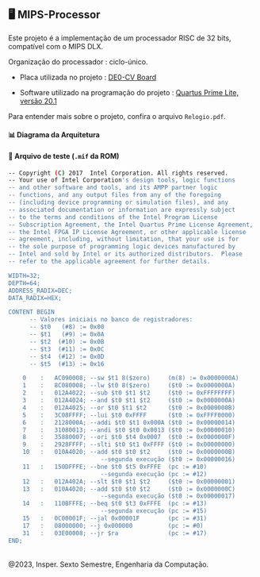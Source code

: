 ## 🖥️ MIPS-Processor

Este projeto é a implementação de um processador RISC de 32 bits, compatível com o MIPS DLX.

Organização do processador : ciclo-único.

* Placa utilizada no projeto : [DE0-CV Board](https://www.terasic.com.tw/cgi-bin/page/archive.pl?Language=English&CategoryNo=165&No=921)

* Software utilizado na programação do projeto : [Quartus Prime Lite, versão 20.1](https://www.intel.com/content/www/us/en/collections/products/fpga/software/downloads.html?s=Newest&edition=lite&f:guidetmD240C377263B4C70A4EA0E452D0182CA=%5BIntel%C2%AE%20Quartus%C2%AE%20Prime%20Design%20Software%3BIntel%C2%AE%20Quartus%C2%AE%20Prime%20Lite%20Edition%5D)

Para entender mais sobre o projeto, confira o arquivo `Relogio.pdf`.

#### 📊️ Diagrama da Arquitetura

#### 🧪️ Arquivo de teste (`.mif` da ROM)

```bash
-- Copyright (C) 2017  Intel Corporation. All rights reserved.
-- Your use of Intel Corporation's design tools, logic functions
-- and other software and tools, and its AMPP partner logic
-- functions, and any output files from any of the foregoing
-- (including device programming or simulation files), and any
-- associated documentation or information are expressly subject
-- to the terms and conditions of the Intel Program License
-- Subscription Agreement, the Intel Quartus Prime License Agreement,
-- the Intel FPGA IP License Agreement, or other applicable license
-- agreement, including, without limitation, that your use is for
-- the sole purpose of programming logic devices manufactured by
-- Intel and sold by Intel or its authorized distributors.  Please
-- refer to the applicable agreement for further details.

WIDTH=32;
DEPTH=64;
ADDRESS_RADIX=DEC;
DATA_RADIX=HEX;

CONTENT BEGIN
      -- Valores iniciais no banco de registradores:
      -- $t0   (#8) := 0x00
      -- $t1   (#9) := 0x0A
      -- $t2  (#10) := 0x0B
      -- $t3  (#11) := 0x0C
      -- $t4  (#12) := 0x0D
      -- $t5  (#13) := 0x16

    0    :   AC090008; --sw $t1 8($zero)     (m(8) := 0x0000000A)
    1    :   8C080008; --lw $t0 8($zero)     ($t0 := 0x0000000A)
    2    :   012A4022; --sub $t0 $t1 $t2     ($t0 := 0xFFFFFFFF)
    3    :   012A4024; --and $t0 $t1 $t2     ($t0 := 0x0000000A)
    4    :   012A4025; --or $t0 $t1 $t2      ($t0 := 0x0000000B)
    5    :   3C08FFFF; --lui $t0 0xFFFF      ($t0 := 0xFFFF0000)
    6    :   2128000A; --addi $t0 $t1 0x000A ($t0 := 0x00000014)
    7    :   31080013; --andi $t0 $t0 0x0013 ($t0 := 0x00000010)
    8    :   35880007; --ori $t0 $t4 0x0007  ($t0 := 0x0000000F)
    9    :   2928FFFF; --slti $t0 $t1 0xFFFF ($t0 := 0x00000000)
    10   :   010A4020; --add $t0 $t0 $t2     ($t0 := 0x0000000B)
                          --segunda execução ($t0 := 0x00000016)
    11   :   150DFFFE; --bne $t0 $t5 0xFFFE  (pc := #10)
                          --segunda execução (pc := #12)
    12   :   012A402A; --slt $t0 $t1 $t2     ($t0 := 0x00000001)
    13   :   010A4020; --add $t0 $t0 $t2     ($t0 := 0x0000000C)
                          --segunda execução ($t0 := 0x00000017)
    14   :   110BFFFE; --beq $t0 $t3 0xFFFE  (pc := #13)
                          --segunda execução (pc := #15)
    15   :   0C00001F; --jal 0x00001F        (pc := #31)
    17   :   08000000; --j 0x000000          (pc := #0)
    31   :   03E00008; --jr $ra              (pc := #17)
END;
```
<br>
@2023, Insper. Sexto Semestre, Engenharia da Computação.
